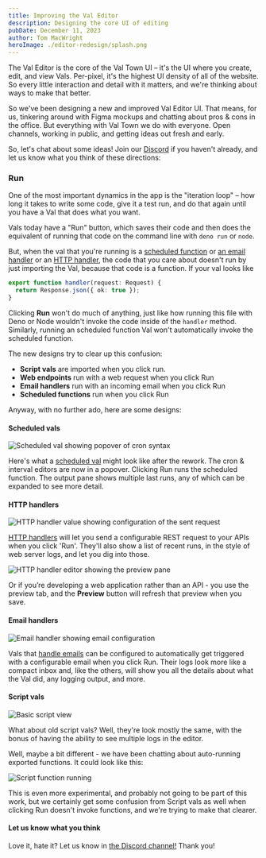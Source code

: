 ```yaml
---
title: Improving the Val Editor
description: Designing the core UI of editing
pubDate: December 11, 2023
author: Tom MacWright
heroImage: ./editor-redesign/splash.png
---
```


The Val Editor is the core of the Val Town UI – it's the UI
where you create, edit, and view Vals. Per-pixel, it's the highest
UI density of all of the website. So every little interaction
and detail with it matters, and we're thinking about ways to make
that better.

So we've been designing a new and improved Val Editor UI. That
means, for us, tinkering around with Figma mockups and chatting
about pros & cons in the office. But everything with Val Town we do
with everyone. Open channels, working in public, and getting
ideas out fresh and early.

So, let's chat about some ideas! Join
our [Discord](https://discord.gg/dHv45uN5RY) if you
haven't already, and let us know what you think of these directions:

### Run

One of the most important dynamics in the app is the "iteration loop" –
how long it takes to write some code, give it a test run,
and do that again until you have a Val that does what you want.

Vals today have a "Run" button, which saves their code and then
does the equivalent of running that code on the command line with
`deno run` or `node`.

But, when the val that you're running is a [scheduled function](https://docs.val.town/types/scheduled/)
or [an email handler](https://docs.val.town/types/email/) or an
[HTTP handler](https://docs.val.town/types/http/), the code
that you care about doesn't run by just importing the Val, because
that code is a function. If your val looks like

```ts
export function handler(request: Request) {
  return Response.json({ ok: true });
}
```

Clicking **Run** won't do much of anything, just like how running
this file with Deno or Node wouldn't invoke the code inside of the
`handler` method. Similarly, running an scheduled function Val won't
automatically invoke the scheduled function.

The new designs try to clear up this confusion:

- **Script vals** are imported when you click run.
- **Web endpoints** run with a web request when you click Run
- **Email handlers** run with an incoming email when you click Run
- **Scheduled functions** run when you click Run

Anyway, with no further ado, here are some designs:

#### Scheduled vals

![Scheduled val showing popover of cron syntax](./editor-redesign/scheduled-with-popover.png)

Here's what a [scheduled val](https://docs.val.town/types/scheduled/)
might look like after the rework.
The cron & interval editors are now in a popover. Clicking Run runs
the scheduled function. The output pane shows multiple last runs, any
of which can be expanded to see more detail.

#### HTTP handlers

![HTTP handler value showing configuration of the sent request](./editor-redesign/web.png)

[HTTP handlers](https://docs.val.town/types/http/) will
let you send a configurable REST request to your APIs
when you click 'Run'. They'll also show a list of recent runs, in the
style of web server logs, and let you dig into those.

![HTTP handler editor showing the preview pane](./editor-redesign/web-preview.png)

Or if you’re developing a web application rather than an API - you
use the preview tab, and the **Preview** button will
refresh that preview when you save.

#### Email handlers

![Email handler showing email configuration](./editor-redesign/email.png)

Vals that [handle emails](https://docs.val.town/types/email/)
can be configured to automatically get
triggered with a configurable email when you click Run. Their
logs look more like a compact inbox and, like the others, will
show you all the details about what the Val did, any logging output,
and more.

#### Script vals

![Basic script view](./editor-redesign/script-basic.png)

What about old script vals? Well, they're look mostly the same,
with the bonus of having the ability to see multiple logs in
the editor.

Well, maybe a bit different - we have been chatting about auto-running
exported functions. It could look like this:

![Script function running](./editor-redesign/script-fn-run.png)

This is even more experimental, and probably not going to be part of
this work, but we certainly get some confusion from Script
vals as well when clicking Run doesn't invoke functions, and we're
trying to make that clearer.

#### Let us know what you think

Love it, hate it? Let us know in [the Discord channel!](https://discord.gg/dHv45uN5RY) Thank you!
